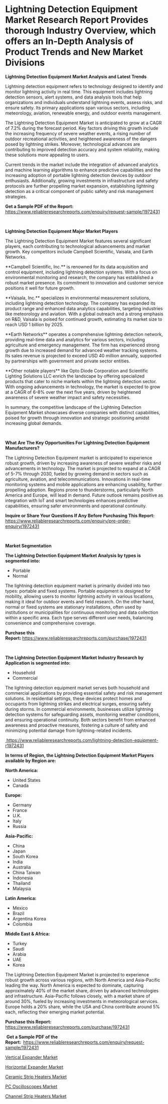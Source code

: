 <p><h1>Lightning Detection Equipment Market Research Report Provides thorough Industry Overview, which offers an In-Depth Analysis of Product Trends and New Market Divisions</h1></p><p><strong>Lightning Detection Equipment Market Analysis and Latest Trends</strong></p>
<p><p>Lightning detection equipment refers to technology designed to identify and monitor lightning activity in real time. This equipment includes lightning detection sensors, alert systems, and data analysis tools that help organizations and individuals understand lightning events, assess risks, and ensure safety. Its primary applications span various sectors, including meteorology, aviation, renewable energy, and outdoor events management.</p><p>The Lightning Detection Equipment Market is anticipated to grow at a CAGR of 7.2% during the forecast period. Key factors driving this growth include the increasing frequency of severe weather events, a rising number of outdoor recreational activities, and heightened awareness of the dangers posed by lightning strikes. Moreover, technological advances are contributing to improved detection accuracy and system reliability, making these solutions more appealing to users.</p><p>Current trends in the market include the integration of advanced analytics and machine learning algorithms to enhance predictive capabilities and the increasing adoption of portable lightning detection devices by outdoor enthusiasts. Additionally, growing investments in infrastructure and safety protocols are further propelling market expansion, establishing lightning detection as a critical component of public safety and risk management strategies.</p></p>
<p><strong>Get a Sample PDF of the Report:&nbsp;</strong> <a href="https://www.reliableresearchreports.com/enquiry/request-sample/1972431?utm_campaign=13&utm_medium=2&utm_source=Github&utm_content=ia&utm_term=20022025&utm_id=lightning-detection-equipment">https://www.reliableresearchreports.com/enquiry/request-sample/1972431</a></p>
<p>&nbsp;</p>
<p><strong>Lightning Detection Equipment Major Market Players</strong></p>
<p><p>The Lightning Detection Equipment Market features several significant players, each contributing to technological advancements and market growth. Key competitors include Campbell Scientific, Vaisala, and Earth Networks.</p><p>**Campbell Scientific, Inc.** is renowned for its data acquisition and control equipment, including lightning detection systems. With a focus on environmental monitoring and research, the company has established a robust market presence. Its commitment to innovation and customer service positions it well for future growth.</p><p>**Vaisala, Inc.** specializes in environmental measurement solutions, including lightning detection technology. The company has expanded its product range and enhanced data analytics capabilities, targeting industries like meteorology and aviation. With a global outreach and a strong emphasis on R&D, Vaisala is poised for continued growth, estimating its market size to reach USD 1 billion by 2025.</p><p>**Earth Networks** operates a comprehensive lightning detection network, providing real-time data and analytics for various sectors, including agriculture and emergency management. The firm has experienced strong growth due to increased demand for advanced weather tracking systems. Its sales revenue is projected to exceed USD 40 million annually, supported by partnerships with government and private sector entities.</p><p>**Other notable players** like Opto Diode Corporation and Scientific Lighting Solutions LLC enrich the landscape by offering specialized products that cater to niche markets within the lightning detection sector. With ongoing advancements in technology, the market is expected to grow at a CAGR of 6-8% over the next five years, driven by heightened awareness of severe weather impact and safety necessities.</p><p>In summary, the competitive landscape of the Lightning Detection Equipment Market showcases diverse companies with distinct capabilities, poised for growth through innovation and strategic positioning amidst increasing global demands.</p></p>
<p>&nbsp;</p>
<p><strong>What Are The Key Opportunities For Lightning Detection Equipment Manufacturers?</strong></p>
<p><p>The Lightning Detection Equipment market is anticipated to experience robust growth, driven by increasing awareness of severe weather risks and advancements in technology. The market is projected to expand at a CAGR of 5-7% through 2030, fueled by growing demand in sectors such as agriculture, aviation, and telecommunications. Innovations in real-time monitoring systems and mobile applications are enhancing usability, further propelling adoption. Regions prone to thunderstorms, particularly North America and Europe, will lead in demand. Future outlook remains positive as integration with IoT and smart technologies enhances predictive capabilities, ensuring safer environments and operational continuity.</p></p>
<p><strong>Inquire or Share Your Questions If Any Before Purchasing This Report:</strong> <a href="https://www.reliableresearchreports.com/enquiry/pre-order-enquiry/1972431?utm_campaign=13&utm_medium=2&utm_source=Github&utm_content=ia&utm_term=20022025&utm_id=lightning-detection-equipment">https://www.reliableresearchreports.com/enquiry/pre-order-enquiry/1972431</a></p>
<p>&nbsp;</p>
<p><strong>Market Segmentation</strong></p>
<p><strong>The Lightning Detection Equipment Market Analysis by types is segmented into:</strong></p>
<p><ul><li>Portable</li><li>Normal</li></ul></p>
<p><p>The lightning detection equipment market is primarily divided into two types: portable and fixed systems. Portable equipment is designed for mobility, allowing users to monitor lightning activity in various locations, making it ideal for outdoor events and field research. On the other hand, normal or fixed systems are stationary installations, often used by institutions or municipalities for continuous monitoring and data collection within a specific area. Each type serves different user needs, balancing convenience and comprehensive coverage.</p></p>
<p><strong>Purchase this Report:&nbsp;</strong><a href="https://www.reliableresearchreports.com/purchase/1972431?utm_campaign=13&utm_medium=2&utm_source=Github&utm_content=ia&utm_term=20022025&utm_id=lightning-detection-equipment">https://www.reliableresearchreports.com/purchase/1972431</a></p>
<p>&nbsp;</p>
<p><strong>The Lightning Detection Equipment Market Industry Research by Application is segmented into:</strong></p>
<p><ul><li>Household</li><li>Commercial</li></ul></p>
<p><p>The lightning detection equipment market serves both household and commercial applications by providing essential safety and risk management solutions. In residential settings, these devices protect homes and occupants from lightning strikes and electrical surges, ensuring safety during storms. In commercial environments, businesses utilize lightning detection systems for safeguarding assets, monitoring weather conditions, and ensuring operational continuity. Both sectors benefit from enhanced awareness and proactive measures, fostering a culture of safety and minimizing potential damage from lightning-related incidents.</p></p>
<p><a href="https://www.reliableresearchreports.com/lightning-detection-equipment-r1972431?utm_campaign=13&utm_medium=2&utm_source=Github&utm_content=ia&utm_term=20022025&utm_id=lightning-detection-equipment">&nbsp;https://www.reliableresearchreports.com/lightning-detection-equipment-r1972431</a></p>
<p><strong>In terms of Region, the Lightning Detection Equipment Market Players available by Region are:</strong></p>
<p>
    <p> <strong> North America: </strong>
        <ul>
            <li>United States</li>
            <li>Canada</li>
        </ul>
        </p> 
    <p> <strong> Europe: </strong>
        <ul>
            <li>Germany</li>
            <li>France</li>
            <li>U.K.</li>
            <li>Italy</li>
            <li>Russia</li>
        </ul>
        </p> 
    <p> <strong> Asia-Pacific: </strong>
        <ul>
            <li>China</li>
            <li>Japan</li>
            <li>South Korea</li>
            <li>India</li>
            <li>Australia</li>
            <li>China Taiwan</li>
            <li>Indonesia</li>
            <li>Thailand</li>
            <li>Malaysia</li>
        </ul>
        </p> 
    <p> <strong> Latin America: </strong>
        <ul>
            <li>Mexico</li>
            <li>Brazil</li>
            <li>Argentina Korea</li>
            <li>Colombia</li>
        </ul>
        </p> 
    <p> <strong> Middle East & Africa: </strong>
        <ul>
            <li>Turkey</li>
            <li>Saudi</li>
            <li>Arabia</li>
            <li>UAE</li>
            <li>Korea</li>
        </ul>
    </p>
    </p>
<p><p>The Lightning Detection Equipment Market is projected to experience robust growth across various regions, with North America and Asia-Pacific leading the way. North America is expected to dominate, capturing approximately 40% of the market share, driven by advanced technologies and infrastructure. Asia-Pacific follows closely, with a market share of around 30%, fueled by increasing investments in meteorological services. Europe holds a 20% share, while the USA and China contribute around 5% each, reflecting their emerging market potential.</p></p>
<p><strong>Purchase this Report: </strong><a href="https://www.reliableresearchreports.com/purchase/1972431?utm_campaign=13&utm_medium=2&utm_source=Github&utm_content=ia&utm_term=20022025&utm_id=lightning-detection-equipment">https://www.reliableresearchreports.com/purchase/1972431</a></p>
<p>&nbsp;<strong>Get a Sample PDF of the Report:&nbsp;&nbsp;</strong><a href="https://www.reliableresearchreports.com/enquiry/request-sample/1972431?utm_campaign=13&utm_medium=2&utm_source=Github&utm_content=ia&utm_term=20022025&utm_id=lightning-detection-equipment">https://www.reliableresearchreports.com/enquiry/request-sample/1972431</a></p>
<p><strong></strong></p>
<p><p><a href="https://github.com/popupioo/Market-Research-Report-List-1/blob/main/vertical-expander-market.md?utm_campaign=13&utm_medium=2&utm_source=Github&utm_content=ia&utm_term=20022025&utm_id=lightning-detection-equipment">Vertical Expander Market</a></p><p><a href="https://github.com/abantolemox08/Market-Research-Report-List-1/blob/main/horizontal-expander-market.md?utm_campaign=13&utm_medium=2&utm_source=Github&utm_content=ia&utm_term=20022025&utm_id=lightning-detection-equipment">Horizontal Expander Market</a></p><p><a href="https://github.com/njockebogris/Market-Research-Report-List-1/blob/main/ceramic-strip-heaters-market.md?utm_campaign=13&utm_medium=2&utm_source=Github&utm_content=ia&utm_term=20022025&utm_id=lightning-detection-equipment">Ceramic Strip Heaters Market</a></p><p><a href="https://github.com/peddicehle/Market-Research-Report-List-1/blob/main/pc-oscilloscopes-market.md?utm_campaign=13&utm_medium=2&utm_source=Github&utm_content=ia&utm_term=20022025&utm_id=lightning-detection-equipment">PC Oscilloscopes Market</a></p><p><a href="https://github.com/ahmalaloanne/Market-Research-Report-List-1/blob/main/channel-strip-heaters-market.md?utm_campaign=13&utm_medium=2&utm_source=Github&utm_content=ia&utm_term=20022025&utm_id=lightning-detection-equipment">Channel Strip Heaters Market</a></p></p>